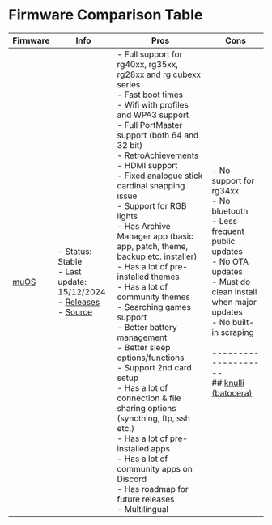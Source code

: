 # Firmware Comparison Table

| Firmware | Info | Pros | Cons |
|----------|------|------|------|
| [muOS](https://muos.dev/) | - Status: Stable <br>- Last update: 15/12/2024 <br>- [Releases](https://muos.dev/release/current) <br>- [Source](https://github.com/MustardOS) | - Full support for rg40xx, rg35xx, rg28xx and rg cubexx series<br>- Fast boot times<br>- Wifi with profiles and WPA3 support<br>- Full PortMaster support (both 64 and 32 bit)<br>- RetroAchievements<br>- HDMI support<br>- Fixed analogue stick cardinal snapping issue<br>- Support for RGB lights<br>- Has Archive Manager app (basic app, patch, theme, backup etc. installer)<br>- Has a lot of pre-installed themes<br>- Has a lot of community themes<br>- Searching games support<br>- Better battery management<br>- Better sleep options/functions<br>- Support 2nd card setup<br>- Has a lot of connection & file sharing options (syncthing, ftp, ssh etc.)<br>- Has a lot of pre-installed apps<br>- Has a lot of community apps on Discord<br>- Has roadmap for future releases<br>- Multilingual | - No support for rg34xx<br>- No bluetooth<br>- Less frequent public updates<br>- No OTA updates<br>- Must do clean install when major updates<br>- No built-in scraping<br><br>-------------------- <br>## [knulli (batocera)](https://knulli.org/) |
